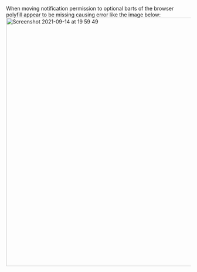 
When moving notification permission to optional barts of the browser polyfill appear to be missing causing error like the image below:
<img width="678" alt="Screenshot 2021-09-14 at 19 59 49" src="https://user-images.githubusercontent.com/66030523/133318051-919aeb88-8c1d-4225-9e88-17cf739d5245.png">
